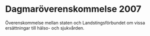 # Dagmaröverenskommelse 2007

Överenskommelse mellan staten och Landstingsförbundet om vissa ersättningar till hälso- och sjukvården.
